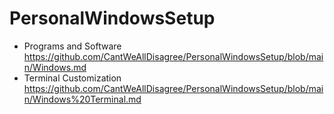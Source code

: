 # PersonalWindowsSetup

* Programs and Software
                                                     https://github.com/CantWeAllDisagree/PersonalWindowsSetup/blob/main/Windows.md
* Terminal Customization
                                              https://github.com/CantWeAllDisagree/PersonalWindowsSetup/blob/main/Windows%20Terminal.md
